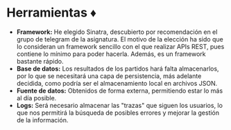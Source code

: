 # Herramientas :diamonds:

- **Framework:** He elegido Sinatra, descubierto por recomendación en el grupo de telegram de la asignatura. El motivo de la elección ha sido que lo consideran un framework sencillo con el que realizar APIs REST, pues contiene lo mínimo para poder hacerla. Además, es un framework bastante rápido.
- **Base de datos:** Los resultados de los partidos hará falta almacenarlos, por lo que se necesitará una capa de persistencia, más adelante decidida, como podría ser el almacenamiento local en archivos JSON.
- **Fuente de datos:** Obtenidos de forma externa, permitiendo estar lo más al día posible.
- **Logs:** Será necesario almacenar las "trazas" que siguen los usuarios, lo que nos permitirá la búsqueda de posibles errores y mejorar la gestión de la información.
